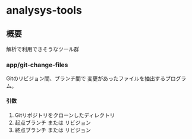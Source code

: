# analysys-tools

## 概要

解析で利用できそうなツール群

### app/git-change-files

Gitのリビジョン間、ブランチ間で 変更があったファイルを抽出するプログラム。  

#### 引数

1. Gitリポジトリをクローンしたディレクトリ
2. 起点ブランチ または リビジョン
3. 終点ブランチ または リビジョン


